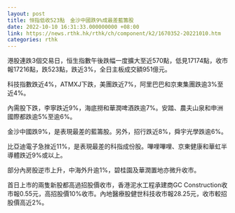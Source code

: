 ```yaml
---
layout: post
title: 恒指低收523點　金沙中國跌9%成最差藍籌股
date: 2022-10-10 16:31:33.000000000 +08:00
link: https://news.rthk.hk/rthk/ch/component/k2/1670352-20221010.htm
categories: rthk
---
```


港股連跌3個交易日，恒生指數午後跌幅一度擴大至近570點，低見17174點，收市報17216點，跌523點，跌近3%，全日主板成交額951億元。

科技指數跌近4%，ATMXJ下跌，美團跌近7%，阿里巴巴和京東集團跌逾3%至近4%。

內需股下跌，李寧跌近9%，海底撈和華潤啤酒跌逾7%。安踏、農夫山泉和申洲國際都跌逾5%至逾6%。

金沙中國跌9%，是表現最差的藍籌股。另外，招行跌近8%，舜宇光學跌逾6%。

比亞迪電子急挫近11%，是表現最差的科指成份股。嗶哩嗶哩、京東健康和華虹半導體跌近9%或以上。

部分內房股逆市上升，中海外升逾1%，碧桂園及華潤置地亦微升收市。

首日上市的兩隻新股都高過招股價收市，香港泥水工程承建商GC Construction收市報0.55元，高招股價10%收市。內地醫療股健世科技收市報28.25元，收市較招股價高近2%。
